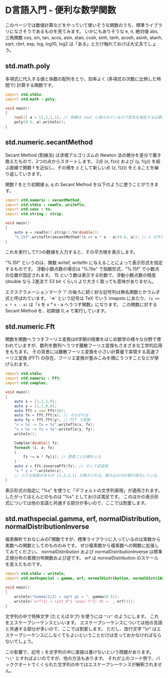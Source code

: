 # D言語入門 - 便利な数学関数
このページでは数値計算などをやっていて使いそうな関数のうち、標準ライブラリになさそうであるものを見てみます。
いかにもありそうな e, π, 絶対値 abs, 三角関数 cos, sin, tan, acos, asin, atan, cosh, sinh, tanh, acosh, asinh, atanh, sqrt, cbrt, exp, log, log10, log2 は「ある」とだけ触れておけば大丈夫でしょう。

## std.math.poly
多項式に代入する値と係数の配列をとり、効率よく (多項式の次数に比例した時間で) 計算する関数です。
````d
import std.stdio;
import std.math : poly;

void main()
{
    real[] a = [1,1,1,1]; // 係数は real に限られているので型名を指定する必要がある
    poly(0.5, a).writeln();
}
````

## std.numeric.secantMethod
Secant Method (割線法) は求根アルゴリズムの Newton 法の微分を差分で置き換えたもので、2つの点からスタートします。
2点 (x, f(x)) および (y, f(y)) を結ぶ直線で関数 f を近似し、その根を z として新しい点 (z, f(z)) をとることを繰り返していきます。

関数 f をとり初期値 p, q の Secant Method を以下のように使うことができます。
````d
import std.numeric : secantMethod;
import std.stdio : readln, writefln;
import std.conv : to;
import std.string : strip;

void main()
{
    auto a = readln().strip().to!double();
    "%.15f".writefln(secantMethod!(x => x * x - a)(0.0, a)); // a の平方根を表示
}
````
これを実行して1つの数値を入力すると、その平方根を表示します。

"%.15f" というのは、関数 writef, writefln に与えることによって表示形式を指定するものです。
浮動小数点数の場合は "%.15e" で指数形式、"%.15f" で小数点の位置が固定されます。
15 という数は表示する桁数で、浮動小数点数の精度 (double なら 2進法で 53 bit くらい) より大きく取っても意味がありません。

エクスクラメーションマーク '!' の後ろに続く妙な記号列は無名関数とかラムダ式と呼ばれています。
'=>' という記号は TeX でいう \mapsto にあたり、`(x => x * x - a)` は「x を x * x - a へうつす関数」になります。
この関数に対する Secant Method を、初期値 0, a で実行しています。

## std.numeric.Fft
関数を関数へうつすフーリエ変換は6学期の授業をはじめ数学の様々な分野で使われていますが、数列を数列へうつす離散フーリエ変換もさまざまな工学的応用をもちます。
その背景には離散フーリエ変換を小さい計算量で実現する高速フーリエ変換 (FFT) の存在、フーリエ変換が畳みこみを積にうつすことなどが挙げられます。
````d
import std.stdio;
import std.numeric : Fft;
import std.complex;

void main()
{
    auto x = [1,2,1,0];
    auto y = [1,1,0,0];
    auto fft = new Fft(16);
    auto fx = fft.fft(x); // それぞれを
    auto fy = fft.fft(y); // FFT で変換
    "x = %s -> fx = %s".writefln(x, fx);
    "x = %s -> fx = %s".writefln(y, fy);
    writeln();

    Complex!double[] fz;
    foreach (i, a; fx)
    {
        fz ~= a * fy[i]; // 要素ごとの積をとる
    }
    auto z = fft.inverseFft(fz); // そして逆変換
    "x * y = ".writeln(z);
    // 小さな誤差があるが [1,3,3,1] が表示される。畳み込みの計算が成功している。
}
````
表示形式の指定に "%s" を使うと「デフォルトの文字列表現」が適用されます。
したがってほとんどのものは "%s" としておけば満足です。
このほかの表示形式については他の言語と共通する部分が多いので、ここでは割愛します。

## std.mathspecial.gamma, erf, normalDistribution, normalDistributionInverse
複素解析でおなじみのΓ関数ですが、標準ライブラリに入っているのは実数から実数への関数としてのもののみです。
ぜひ複素数から複素数への関数に拡張してみてください。
normalDistribution および normalDistributionInverse は標準正規分布の累積分布関数および逆です。
erf は normalDistribution のスケールを変えたものです。
````d
import std.stdio : writeln;
import std.mathspecial : gamma, erf, normalDistribution, normalDistributionInverse;

void main()
{
    writeln("Gamma(1/2) = sqrt pi = ", gamma(0.5));
    writeln(`erf(1) = \int_0^1 \exp(-t^2) dt = `, erf(1));
}
````

文字列の中で特殊文字 (たとえばタブ) を使うには `"\t"` のようにします。
これをエスケープシーケンスといいます。
エスケープシーケンスについては他の言語と共通する部分が多いので、ここでは割愛します。
ただし、改行文字 "\n" はエスケープシーケンスにしなくてもよいということだけは言っておかなければならないでしょう。

この影響で、記号 `\` を文字列の中に直接は書けないという問題があります。
`"\\"` とすればよいのですが、他の方法もあります。
それが上のコード例で、バッククオートでくくられた文字列の中ではエスケープシーケンスが解釈されません。
